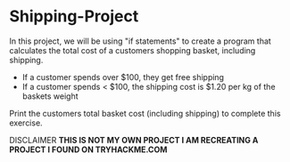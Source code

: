 # Shipping-Project
In this project, we will be using "if statements" to create a program that calculates the total cost of a customers shopping basket, including shipping.

- If a customer spends over $100, they get free shipping
- If a customer spends < $100, the shipping cost is $1.20 per kg of the baskets weight

Print the customers total basket cost (including shipping) to complete this exercise.





DISCLAIMER
**THIS IS NOT MY OWN PROJECT I AM RECREATING A PROJECT I FOUND ON TRYHACKME.COM**
